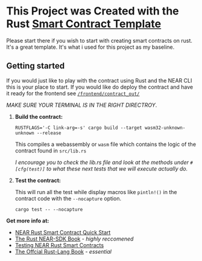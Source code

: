 # This Project was Created with the Rust [Smart Contract Template](https://github.com/near-examples/rust-template)

Please start there if you wish to start with creating smart contracts on rust. It's a great template. It's what i used for this project as my baseline.  

## Getting started

If you would just like to play with the contract using Rust and the NEAR CLI this is your place to start.
If you would like do deploy the contract and have it ready for the frontend  see [`/frontend/contract_out/`](../frontend/contract_out/README.md)

_MAKE SURE YOUR TERMINAL IS IN THE RIGHT DIRECTROY_.

1. __Build the contract:__

    `RUSTFLAGS='-C link-arg=-s' cargo build --target wasm32-unknown-unknown --release`

    This compiles a webassembly or `wasm` file which contains the logic of the contract found in `src/lib.rs`
    
    
    _I encourage you to check the lib.rs file and look at the methods under `#[cfg(test)]` to what these next tests that we will execute actually do._


2. __Test the contract:__

   This will run all the test while display macros like `pintln!()` in the contract code with the `--nocapture` option.

    `cargo test -- --nocapture`

**Get more info at:**

* [NEAR Rust Smart Contract Quick Start](https://docs.near.org/docs/develop/contracts/rust/intro)
* [The Rust NEAR-SDK Book](https://www.near-sdk.io/) - *highly reccomened*
* [Testing NEAR Rust Smart Contracts](https://docs.near.org/docs/develop/contracts/rust/testing-rust-contracts)
* [The Offcial Rust-Lang Book](https://doc.rust-lang.org/) - *essential*

